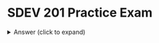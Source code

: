 # SDEV 201 Practice Exam


<details>
<summary>Answer (click to expand)</summary>
Your content here...
</details>

